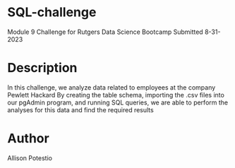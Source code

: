 # SQL-challenge
Module 9 Challenge for Rutgers Data Science Bootcamp Submitted 8-31-2023

# Description
In this challenge, we analyze data related to employees at the company Pewlett Hackard
By creating the table schema, importing the .csv files into our pgAdmin program, and running SQL queries, we are able to perform the analyses for this data and find the required results
# Author
Allison Potestio
